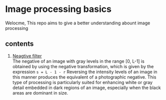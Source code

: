 # Image processing basics
Welocme, This repo aims to give a better understanding abount image processing

## contents

1. [Neagtive filter](https://github.com/fayis672/image_processing-basics/tree/main/image_filters/negative) <br/>
The negative of an image with gray levels in the range [0, L-1] is
obtained by using the negative transformation, which is given by the
expression
``` s = L - 1 - r ```
Reversing the intensity levels of an image in this manner produces the equivalent of a
photographic negative. This type of processing is particularly suited for enhancing white
or gray detail embedded in dark regions of an image, especially when the black areas are
dominant in size.
